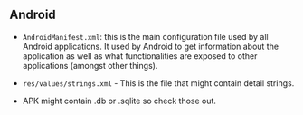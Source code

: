 
## Android

* `AndroidManifest.xml`: this is the main configuration file used by all Android applications. It used by Android to get information about the application as well as what functionalities are exposed to other applications (amongst other things).
    
* `res/values/strings.xml` - This is the file that might contain detail strings.

* APK might contain .db or .sqlite so check those out.
 
